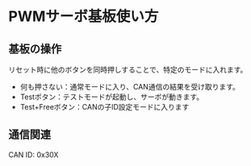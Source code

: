 # PWMサーボ基板使い方
## 基板の操作
リセット時に他のボタンを同時押しすることで、特定のモードに入れます。
- 何も押さない：通常モードに入り、CAN通信の結果を受け取ります。
- Testボタン：テストモードが起動し、サーボが動きます。
- Test+Freeボタン：CANの子ID設定モードに入ります

## 通信関連
CAN ID: 0x30X